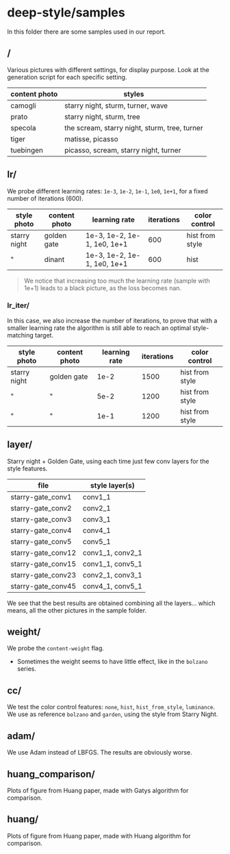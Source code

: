 # **deep-style/samples**

In this folder there are some samples used in our report.


## /

Various pictures with different settings, for display purpose. Look at the generation script for each specific setting.

| content photo | styles |
| ---           | --- |
| camogli   | starry night, sturm, turner, wave |
| prato     | starry night, sturm, tree |
| specola   | the scream, starry night, sturm, tree, turner |
| tiger     | matisse, picasso | udnie |
| tuebingen | picasso, scream, starry night, turner |


## lr/

We probe different learning rates: `1e-3`, `1e-2`, `1e-1`, `1e0`, `1e+1`, for a fixed number of iterations (600).

| style photo  | content photo | learning rate        | iterations | color control |
| ---          | ---         | ---                         | --- | ---             |
| starry night | golden gate | 1e-3, 1e-2, 1e-1, 1e0, 1e+1 | 600 | hist from style |
| "            | dinant      | 1e-3, 1e-2, 1e-1, 1e0, 1e+1 | 600 | hist            |

> We notice that increasing too much the learning rate (sample with 1e+1) leads to a black picture, as the loss becomes nan.

### lr_iter/

In this case, we also increase the number of iterations, to prove that with a smaller learning rate the algorithm is still able to reach an optimal style-matching target.

| style photo  | content photo | learning rate  | iterations | color control |
| ---          | ---         | ---     | ---  | ---             |
| starry night | golden gate | 1e-2    | 1500 | hist from style |
| "            | "           | 5e-2    | 1200 | hist from style |
| "            | "           | 1e-1    | 1200 | hist from style |



## layer/

Starry night + Golden Gate, using each time just few conv layers for the style features.

| file               | style layer(s)   |
| ---                | ---              |
| starry-gate_conv1  | conv1_1          |
| starry-gate_conv2  | conv2_1          |
| starry-gate_conv3  | conv3_1          |
| starry-gate_conv4  | conv4_1          |
| starry-gate_conv5  | conv5_1          |
| starry-gate_conv12 | conv1_1, conv2_1 |
| starry-gate_conv15 | conv1_1, conv5_1 |
| starry-gate_conv23 | conv2_1, conv3_1 |
| starry-gate_conv45 | conv4_1, conv5_1 |

We see that the best results are obtained combining all the layers... which means, all the other pictures in the sample folder.




## weight/

We probe the `content-weight` flag.

* Sometimes the weight seems to have little effect, like in the `bolzano` series.



## cc/ 

We test the color control features: `none`, `hist`, `hist_from_style`, `luminance`. We use as reference `bolzano` and `garden`, using the style from Starry Night.



## adam/

We use Adam instead of LBFGS. The results are obviously worse.



## huang_comparison/

Plots of figure from Huang paper, made with Gatys algorithm for comparison.


## huang/

Plots of figure from Huang paper, made with Huang algorithm for comparison.
